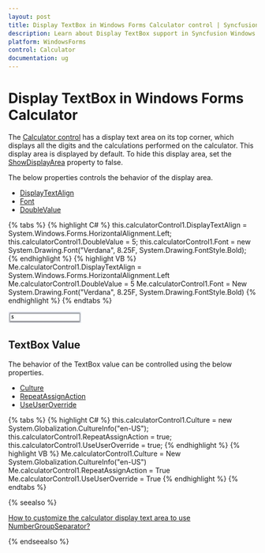 ```yaml
---
layout: post
title: Display TextBox in Windows Forms Calculator control | Syncfusion
description: Learn about Display TextBox support in Syncfusion Windows Forms Calculator control and more details.
platform: WindowsForms
control: Calculator
documentation: ug
---
```


# Display TextBox in Windows Forms Calculator

The [Calculator control](https://help.syncfusion.com/cr/windowsforms/Syncfusion.Windows.Forms.Tools.CalculatorControl.html) has a display text area on its top corner, which displays all the digits and the calculations performed on the calculator. This display area is displayed by default. To hide this display area, set the [ShowDisplayArea](https://help.syncfusion.com/cr/windowsforms/Syncfusion.Windows.Forms.Tools.CalculatorControl.html#Syncfusion_Windows_Forms_Tools_CalculatorControl_ShowDisplayArea) property to false. 

The below properties controls the behavior of the display area.

* [DisplayTextAlign](https://help.syncfusion.com/cr/windowsforms/Syncfusion.Windows.Forms.Tools.CalculatorControl.html#Syncfusion_Windows_Forms_Tools_CalculatorControl_DisplayTextAlign)
* [Font](https://help.syncfusion.com/cr/windowsforms/Syncfusion.Windows.Forms.Tools.CalculatorControl.html#Syncfusion_Windows_Forms_Tools_CalculatorControl_Font)
* [DoubleValue](https://help.syncfusion.com/cr/windowsforms/Syncfusion.Windows.Forms.Tools.CalculatorControl.html#Syncfusion_Windows_Forms_Tools_CalculatorControl_DoubleValue)

{% tabs %}
{% highlight C# %}
this.calculatorControl1.DisplayTextAlign = System.Windows.Forms.HorizontalAlignment.Left;
this.calculatorControl1.DoubleValue = 5;
this.calculatorControl1.Font = new System.Drawing.Font("Verdana", 8.25F, System.Drawing.FontStyle.Bold);
{% endhighlight %}
{% highlight VB %}
Me.calculatorControl1.DisplayTextAlign = System.Windows.Forms.HorizontalAlignment.Left
Me.calculatorControl1.DoubleValue = 5
Me.calculatorControl1.Font = New System.Drawing.Font("Verdana", 8.25F, System.Drawing.FontStyle.Bold)
{% endhighlight %}
{% endtabs %}

![Calculator control value](Overview_images/Overview_img113.jpeg) 

## TextBox Value

The behavior of the TextBox value can be controlled using the below properties.

* [Culture](https://help.syncfusion.com/cr/windowsforms/Syncfusion.Windows.Forms.Tools.CalculatorControl.html#Syncfusion_Windows_Forms_Tools_CalculatorControl_Culture)
* [RepeatAssignAction](https://help.syncfusion.com/cr/windowsforms/Syncfusion.Windows.Forms.Tools.CalculatorControl.html#Syncfusion_Windows_Forms_Tools_CalculatorControl_RepeatAssignAction)
* [UseUserOverride](https://help.syncfusion.com/cr/windowsforms/Syncfusion.Windows.Forms.Tools.CalculatorControl.html#Syncfusion_Windows_Forms_Tools_CalculatorControl_UseUserOverride)

{% tabs %}
{% highlight C# %}
this.calculatorControl1.Culture = new System.Globalization.CultureInfo("en-US");
this.calculatorControl1.RepeatAssignAction = true;
this.calculatorControl1.UseUserOverride = true;
{% endhighlight %}
{% highlight VB %}
Me.calculatorControl1.Culture = New System.Globalization.CultureInfo("en-US")
Me.calculatorControl1.RepeatAssignAction = True
Me.calculatorControl1.UseUserOverride = True
{% endhighlight %}
{% endtabs %}

{% seealso %}

[How to customize the calculator display text area to use NumberGroupSeparator?](http://help.syncfusion.com/windowsforms/calculator/faq/how-to-customize-the-calculator-display-text-area-to-use-numbergroupseparator)

{% endseealso %}
 
